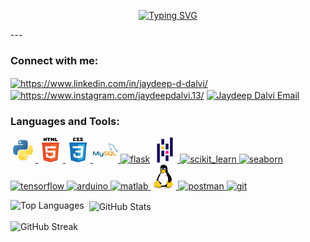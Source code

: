 <p align="center">
  <a href="https://git.io/typing-svg">
    <img src="https://readme-typing-svg.demolab.com?font=Fira+Code&size=15&pause=1000&color=D7F700&width=435&lines=Welcome+to+my+GitHub+Profile+!;My+name+is+Jaydeep+Dalvi;I'm+Electronics+%26+Computer+Engineering+Student" alt="Typing SVG" />
  </a>
</p>
---

<h3 align="left">Connect with me:</h3>
<p align="left">
<a href="https://www.linkedin.com/in/jaydeep-d-dalvi/" target="blank"><img align="center" src="https://raw.githubusercontent.com/rahuldkjain/github-profile-readme-generator/master/src/images/icons/Social/linked-in-alt.svg" alt="https://www.linkedin.com/in/jaydeep-d-dalvi/" height="30" width="40" /></a>
<a href="https://www.instagram.com/jaydeepdalvi.13/" target="blank"><img align="center" src="https://raw.githubusercontent.com/rahuldkjain/github-profile-readme-generator/master/src/images/icons/Social/instagram.svg" alt="https://www.instagram.com/jaydeepdalvi.13/" height="30" width="40" /></a>
<a href="mailto:dalvijaydeep3814@gmail.com" target="blank">
<img align="center" src="https://img.icons8.com/fluency/48/gmail.png" alt="Jaydeep Dalvi Email" height="30" width="40" />
</a>
</a>
</p>

<h3 align="left">Languages and Tools:</h3>
<p align="left"> 
<a href="https://www.python.org" target="_blank" rel="noreferrer"> <img src="https://raw.githubusercontent.com/devicons/devicon/master/icons/python/python-original.svg" alt="python" width="40" height="40"/> </a>
<a href="https://www.w3.org/html/" target="_blank" rel="noreferrer"> <img src="https://raw.githubusercontent.com/devicons/devicon/master/icons/html5/html5-original-wordmark.svg" alt="html5" width="40" height="40"/> </a>
<a href="https://www.w3schools.com/css/" target="_blank" rel="noreferrer"> <img src="https://raw.githubusercontent.com/devicons/devicon/master/icons/css3/css3-original-wordmark.svg" alt="css3" width="40" height="40"/> </a>
<a href="https://www.mysql.com/" target="_blank" rel="noreferrer"> <img src="https://raw.githubusercontent.com/devicons/devicon/master/icons/mysql/mysql-original-wordmark.svg" alt="mysql" width="40" height="40"/> </a>
<a href="https://flask.palletsprojects.com/" target="_blank" rel="noreferrer">
<img src="https://cdn.jsdelivr.net/gh/devicons/devicon/icons/flask/flask-original.svg" alt="flask" width="40" height="40"/></a>
<a href="https://pandas.pydata.org/" target="_blank" rel="noreferrer"> <img src="https://raw.githubusercontent.com/devicons/devicon/2ae2a900d2f041da66e950e4d48052658d850630/icons/pandas/pandas-original.svg" alt="pandas" width="40" height="40"/> </a>
<a href="https://scikit-learn.org/" target="_blank" rel="noreferrer"> <img src="https://upload.wikimedia.org/wikipedia/commons/0/05/Scikit_learn_logo_small.svg" alt="scikit_learn" width="40" height="40"/> </a>
<a href="https://seaborn.pydata.org/" target="_blank" rel="noreferrer"> <img src="https://seaborn.pydata.org/_images/logo-mark-lightbg.svg" alt="seaborn" width="40" height="40"/> </a>
<a href="https://www.tensorflow.org" target="_blank" rel="noreferrer"> <img src="https://www.vectorlogo.zone/logos/tensorflow/tensorflow-icon.svg" alt="tensorflow" width="40" height="40"/> </a>
<a href="https://www.arduino.cc/" target="_blank" rel="noreferrer"> <img src="https://cdn.worldvectorlogo.com/logos/arduino-1.svg" alt="arduino" width="40" height="40"/> </a>
<a href="https://www.mathworks.com/" target="_blank" rel="noreferrer"> <img src="https://upload.wikimedia.org/wikipedia/commons/2/21/Matlab_Logo.png" alt="matlab" width="40" height="40"/> </a>
<a href="https://www.linux.org/" target="_blank" rel="noreferrer"> <img src="https://raw.githubusercontent.com/devicons/devicon/master/icons/linux/linux-original.svg" alt="linux" width="40" height="40"/> </a>
<a href="https://postman.com" target="_blank" rel="noreferrer"> <img src="https://www.vectorlogo.zone/logos/getpostman/getpostman-icon.svg" alt="postman" width="40" height="40"/> </a>
<a href="https://git-scm.com/" target="_blank" rel="noreferrer"> <img src="https://www.vectorlogo.zone/logos/git-scm/git-scm-icon.svg" alt="git" width="40" height="40"/> </a>
 </p>


<!-- 🔤 Most Used Languages -->
<p>
  <img align="left" src="https://github-readme-stats.vercel.app/api/top-langs?username=dalvijaydeep3814&show_icons=true&locale=en&layout=compact&theme=midnight-purple" alt="Top Languages" />
</p>

<!-- 📊 GitHub Stats -->
<p>&nbsp;
  <img align="center" src="https://github-readme-stats.vercel.app/api?username=dalvijaydeep3814&show_icons=true&locale=en&theme=midnight-purple" alt="GitHub Stats" />
</p>

<!-- 🔥 Streak Stats -->
<p>
  <img align="center" src="https://github-readme-streak-stats.herokuapp.com/?user=dalvijaydeep3814&theme=midnight-purple" alt="GitHub Streak" />
</p>

